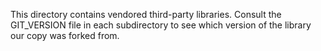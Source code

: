 This directory contains vendored third-party libraries. Consult the GIT_VERSION
file in each subdirectory to see which version of the library our copy was
forked from.
